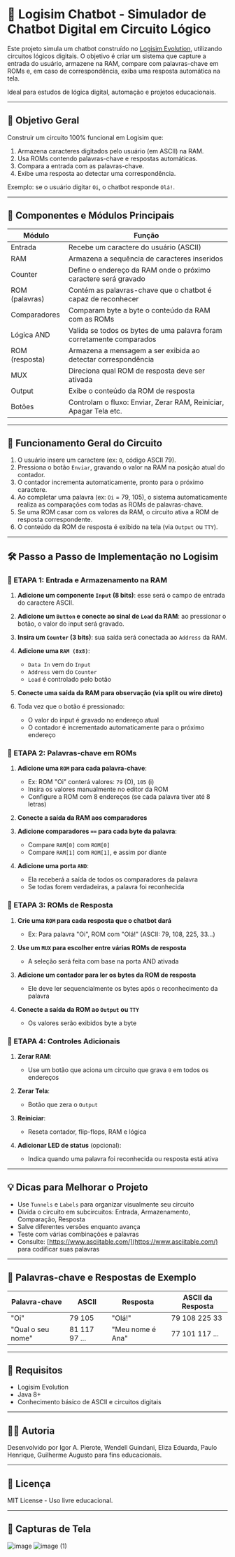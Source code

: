 # 🤖 Logisim Chatbot - Simulador de Chatbot Digital em Circuito Lógico

Este projeto simula um chatbot construído no [Logisim Evolution](https://github.com/logisim-evolution/logisim-evolution), utilizando circuitos lógicos digitais. O objetivo é criar um sistema que capture a entrada do usuário, armazene na RAM, compare com palavras-chave em ROMs e, em caso de correspondência, exiba uma resposta automática na tela.

Ideal para estudos de lógica digital, automação e projetos educacionais.

---

## 🎯 Objetivo Geral

Construir um circuito 100% funcional em Logisim que:

1. Armazena caracteres digitados pelo usuário (em ASCII) na RAM.
2. Usa ROMs contendo palavras-chave e respostas automáticas.
3. Compara a entrada com as palavras-chave.
4. Exibe uma resposta ao detectar uma correspondência.

Exemplo: se o usuário digitar `Oi`, o chatbot responde `Olá!`.

---

## 🧩 Componentes e Módulos Principais

| Módulo         | Função                                                                |
| -------------- | --------------------------------------------------------------------- |
| Entrada        | Recebe um caractere do usuário (ASCII)                                |
| RAM            | Armazena a sequência de caracteres inseridos                          |
| Counter        | Define o endereço da RAM onde o próximo caractere será gravado        |
| ROM (palavras) | Contém as palavras-chave que o chatbot é capaz de reconhecer          |
| Comparadores   | Comparam byte a byte o conteúdo da RAM com as ROMs                    |
| Lógica AND     | Valida se todos os bytes de uma palavra foram corretamente comparados |
| ROM (resposta) | Armazena a mensagem a ser exibida ao detectar correspondência         |
| MUX            | Direciona qual ROM de resposta deve ser ativada                       |
| Output         | Exibe o conteúdo da ROM de resposta                                   |
| Botões         | Controlam o fluxo: Enviar, Zerar RAM, Reiniciar, Apagar Tela etc.     |

---

## 🔁 Funcionamento Geral do Circuito

1. O usuário insere um caractere (ex: `O`, código ASCII 79).
2. Pressiona o botão `Enviar`, gravando o valor na RAM na posição atual do contador.
3. O contador incrementa automaticamente, pronto para o próximo caractere.
4. Ao completar uma palavra (ex: `Oi` = 79, 105), o sistema automaticamente realiza as comparações com todas as ROMs de palavras-chave.
5. Se uma ROM casar com os valores da RAM, o circuito ativa a ROM de resposta correspondente.
6. O conteúdo da ROM de resposta é exibido na tela (via `Output` ou `TTY`).

---

## 🛠️ Passo a Passo de Implementação no Logisim

### 🔹 ETAPA 1: Entrada e Armazenamento na RAM

1. **Adicione um componente `Input` (8 bits)**: esse será o campo de entrada do caractere ASCII.
2. **Adicione um `Button` e conecte ao sinal de `Load` da RAM**: ao pressionar o botão, o valor do input será gravado.
3. **Insira um `Counter` (3 bits)**: sua saída será conectada ao `Address` da RAM.
4. **Adicione uma `RAM (8x8)`**:

   * `Data In` vem do `Input`
   * `Address` vem do `Counter`
   * `Load` é controlado pelo botão
5. **Conecte uma saída da RAM para observação (via split ou wire direto)**
6. Toda vez que o botão é pressionado:

   * O valor do input é gravado no endereço atual
   * O contador é incrementado automaticamente para o próximo endereço

### 🔹 ETAPA 2: Palavras-chave em ROMs

1. **Adicione uma `ROM` para cada palavra-chave**:

   * Ex: ROM "Oi" conterá valores: `79` (O), `105` (i)
   * Insira os valores manualmente no editor da ROM
   * Configure a ROM com 8 endereços (se cada palavra tiver até 8 letras)
2. **Conecte a saída da RAM aos comparadores**
3. **Adicione comparadores `==` para cada byte da palavra**:

   * Compare `RAM[0]` com `ROM[0]`
   * Compare `RAM[1]` com `ROM[1]`, e assim por diante
4. **Adicione uma porta `AND`**:

   * Ela receberá a saída de todos os comparadores da palavra
   * Se todas forem verdadeiras, a palavra foi reconhecida

### 🔹 ETAPA 3: ROMs de Resposta

1. **Crie uma `ROM` para cada resposta que o chatbot dará**

   * Ex: Para palavra "Oi", ROM com "Olá!" (ASCII: 79, 108, 225, 33...)
2. **Use um `MUX` para escolher entre várias ROMs de resposta**

   * A seleção será feita com base na porta AND ativada
3. **Adicione um contador para ler os bytes da ROM de resposta**

   * Ele deve ler sequencialmente os bytes após o reconhecimento da palavra
4. **Conecte a saída da ROM ao `Output` ou `TTY`**

   * Os valores serão exibidos byte a byte

### 🔹 ETAPA 4: Controles Adicionais

1. **Zerar RAM**:

   * Use um botão que aciona um circuito que grava `0` em todos os endereços
2. **Zerar Tela**:

   * Botão que zera o `Output`
3. **Reiniciar**:

   * Reseta contador, flip-flops, RAM e lógica
4. **Adicionar LED de status** (opcional):

   * Indica quando uma palavra foi reconhecida ou resposta está ativa

---

## 💡 Dicas para Melhorar o Projeto

* Use `Tunnels` e `Labels` para organizar visualmente seu circuito
* Divida o circuito em subcircuitos: Entrada, Armazenamento, Comparação, Resposta
* Salve diferentes versões enquanto avança
* Teste com várias combinações e palavras
* Consulte: [https://www.asciitable.com/](https://www.asciitable.com/) para codificar suas palavras

---

## 🧪 Palavras-chave e Respostas de Exemplo

| Palavra-chave     | ASCII         | Resposta         | ASCII da Resposta |
| ----------------- | ------------- | ---------------- | ----------------- |
| "Oi"              | 79 105        | "Olá!"           | 79 108 225 33     |
| "Qual o seu nome" | 81 117 97 ... | "Meu nome é Ana" | 77 101 117 ...    |

---

## 🧾 Requisitos

* Logisim Evolution
* Java 8+
* Conhecimento básico de ASCII e circuitos digitais

---

## 👨‍🏫 Autoria

Desenvolvido por Igor A. Pierote, Wendell Guindani, Eliza Eduarda, Paulo Henrique, Guilherme Augusto para fins educacionais.

---

## 📄 Licença

MIT License - Uso livre educacional.

---

## 📸 Capturas de Tela

![image](https://github.com/user-attachments/assets/4a38e540-c4e2-4046-aff0-1fa94a513883)
![image (1)](https://github.com/user-attachments/assets/65257039-767d-453c-9050-ccee5ce74053)
